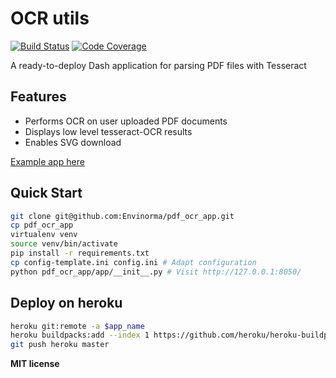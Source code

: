 # OCR utils

[![Build Status](https://github.com/envinorma/pdf_ocr_app/workflows/Test%20and%20Lint/badge.svg)](https://github.com/envinorma/pdf_ocr_app/actions)
[![Code Coverage](https://codecov.io/gh/envinorma/pdf_ocr_app/branch/main/graph/badge.svg)](https://codecov.io/gh/envinorma/pdf_ocr_app)

A ready-to-deploy Dash application for parsing PDF files with Tesseract

## Features

- Performs OCR on user uploaded PDF documents
- Displays low level tesseract-OCR results
- Enables SVG download

[Example app here](https://pdf-envinorma.herokuapp.com/)

## Quick Start

```bash
git clone git@github.com:Envinorma/pdf_ocr_app.git
cp pdf_ocr_app
virtualenv venv
source venv/bin/activate
pip install -r requirements.txt
cp config-template.ini config.ini # Adapt configuration
python pdf_ocr_app/app/__init__.py # Visit http://127.0.0.1:8050/
```

## Deploy on heroku

```bash
heroku git:remote -a $app_name
heroku buildpacks:add --index 1 https://github.com/heroku/heroku-buildpack-apt
git push heroku master
```

**MIT license**

